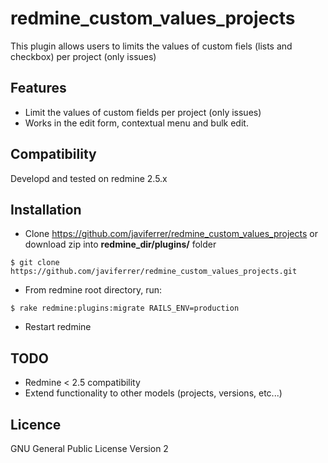 redmine_custom_values_projects
==============================

This plugin allows users to limits the values of custom fiels (lists and checkbox) per project (only issues)

Features
--------

* Limit the values of custom fields per project (only issues)
* Works in the edit form, contextual menu and bulk edit.

Compatibility
-------------

Developd and tested on redmine 2.5.x

Installation
------------

* Clone https://github.com/javiferrer/redmine_custom_values_projects or download zip into  **redmine_dir/plugins/** folder
```
$ git clone https://github.com/javiferrer/redmine_custom_values_projects.git
```
* From redmine root directory, run: 
```
$ rake redmine:plugins:migrate RAILS_ENV=production
```
* Restart redmine

TODO
----

* Redmine < 2.5 compatibility
* Extend functionality to other models (projects, versions, etc...)

Licence
-------

GNU General Public License Version 2
